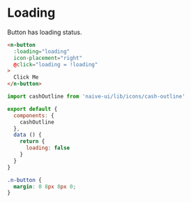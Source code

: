 # Loading
Button has loading status.
```html
<n-button
  :loading="loading"
  icon-placement="right"
  @click="loading = !loading"
>
  Click Me
</n-button>
```

```js
import cashOutline from 'naive-ui/lib/icons/cash-outline'

export default {
  components: {
    cashOutline
  },
  data () {
    return {
      loading: false
    }
  }
}
```
```css
.n-button {
  margin: 0 8px 8px 0;
}
```
